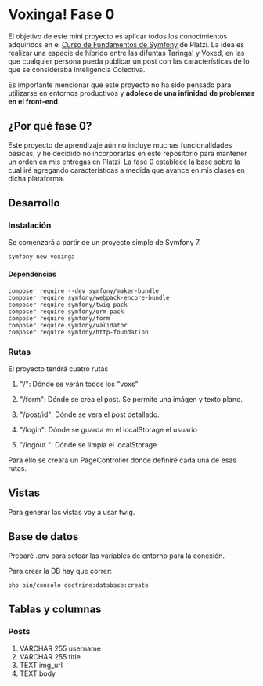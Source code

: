 # Voxinga! Fase 0

El objetivo de este mini proyecto es aplicar todos los conocimientos adquiridos en el <a href="https://platzi.com/cursos/symfony/">Curso de Fundamentos de Symfony</a> de Platzi. La idea es realizar una especie de híbrido entre las difuntas Taringa! y Voxed, en las que cualquier persona pueda publicar un post con las características de lo que se consideraba Inteligencia Colectiva. 

Es importante mencionar que este proyecto no ha sido pensado para utilizarse en entornos productivos y <b>adolece de una infinidad de problemas en el front-end</b>. 

## ¿Por qué fase 0?
Este proyecto de aprendizaje aún no incluye muchas funcionalidades básicas, y he decidido no incorporarlas en este repositorio para mantener un orden en mis entregas en Platzi. La fase 0 establece la base sobre la cual iré agregando características a medida que avance en mis clases en dicha plataforma.

## Desarrollo

### Instalación

Se comenzará a partir de un proyecto simple de Symfony 7.

```
symfony new voxinga
```

#### Dependencias
```
composer require --dev symfony/maker-bundle
composer require symfony/webpack-encore-bundle
composer require symfony/twig-pack
composer require symfony/orm-pack
composer require symfony/form
composer require symfony/validator
composer require symfony/http-foundation

```

### Rutas

El proyecto tendrá cuatro rutas

   1. "/": Dónde se verán todos los "voxs"
    
   2. "/form": Dónde se crea el post. Se permite una imágen y texto plano.
    
   3. "/post/id": Dónde se vera el post detallado.
    
   4. "/login": Dónde se guarda en el localStorage el usuario

   5. "/logout ": Dónde se limpia el localStorage

Para ello se creará un PageController donde definiré cada una de esas rutas.


## Vistas

Para generar las vistas voy a usar twig.

## Base de datos 

Preparé .env para setear las variables de entorno para la conexión.

Para crear la DB hay que correr:

```
php bin/console doctrine:database:create
```

## Tablas y columnas

### Posts

1. VARCHAR 255 username 
1. VARCHAR 255 title
1. TEXT img_url
1. TEXT body




